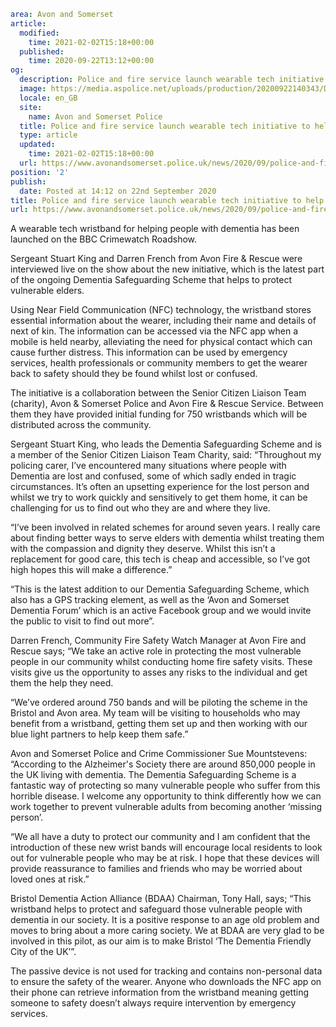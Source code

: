 ```yaml
area: Avon and Somerset
article:
  modified:
    time: 2021-02-02T15:18+00:00
  published:
    time: 2020-09-22T13:12+00:00
og:
  description: Police and fire service launch wearable tech initiative to help people affected by dementia&#8230;
  image: https://media.aspolice.net/uploads/production/20200922140343/Dementia-safeguarding-band-3-scaled.jpg
  locale: en_GB
  site:
    name: Avon and Somerset Police
  title: Police and fire service launch wearable tech initiative to help people affected by dementia | Avon and Somerset Police
  type: article
  updated:
    time: 2021-02-02T15:18+00:00
  url: https://www.avonandsomerset.police.uk/news/2020/09/police-and-fire-service-launch-wearable-tech-initiative-to-help-people-affected-by-dementia/
position: '2'
publish:
  date: Posted at 14:12 on 22nd September 2020
title: Police and fire service launch wearable tech initiative to help people affected by dementia | Avon and Somerset Police
url: https://www.avonandsomerset.police.uk/news/2020/09/police-and-fire-service-launch-wearable-tech-initiative-to-help-people-affected-by-dementia/
```

A wearable tech wristband for helping people with dementia has been launched on the BBC Crimewatch Roadshow.

Sergeant Stuart King and Darren French from Avon Fire & Rescue were interviewed live on the show about the new initiative, which is the latest part of the ongoing Dementia Safeguarding Scheme that helps to protect vulnerable elders.

Using Near Field Communication (NFC) technology, the wristband stores essential information about the wearer, including their name and details of next of kin. The information can be accessed via the NFC app when a mobile is held nearby, alleviating the need for physical contact which can cause further distress. This information can be used by emergency services, health professionals or community members to get the wearer back to safety should they be found whilst lost or confused.

The initiative is a collaboration between the Senior Citizen Liaison Team (charity), Avon & Somerset Police and Avon Fire & Rescue Service. Between them they have provided initial funding for 750 wristbands which will be distributed across the community.

Sergeant Stuart King, who leads the Dementia Safeguarding Scheme and is a member of the Senior Citizen Liaison Team Charity, said: “Throughout my policing carer, I’ve encountered many situations where people with Dementia are lost and confused, some of which sadly ended in tragic circumstances. It’s often an upsetting experience for the lost person and whilst we try to work quickly and sensitively to get them home, it can be challenging for us to find out who they are and where they live.

“I’ve been involved in related schemes for around seven years. I really care about finding better ways to serve elders with dementia whilst treating them with the compassion and dignity they deserve. Whilst this isn’t a replacement for good care, this tech is cheap and accessible, so I’ve got high hopes this will make a difference.”

“This is the latest addition to our Dementia Safeguarding Scheme, which also has a GPS tracking element, as well as the ‘Avon and Somerset Dementia Forum’ which is an active Facebook group and we would invite the public to visit to find out more”.

Darren French, Community Fire Safety Watch Manager at Avon Fire and Rescue says; “We take an active role in protecting the most vulnerable people in our community whilst conducting home fire safety visits. These visits give us the opportunity to asses any risks to the individual and get them the help they need.

“We’ve ordered around 750 bands and will be piloting the scheme in the Bristol and Avon area. My team will be visiting to households who may benefit from a wristband, getting them set up and then working with our blue light partners to help keep them safe.”

Avon and Somerset Police and Crime Commissioner Sue Mountstevens: “According to the Alzheimer's Society there are around 850,000 people in the UK living with dementia. The Dementia Safeguarding Scheme is a fantastic way of protecting so many vulnerable people who suffer from this horrible disease. I welcome any opportunity to think differently how we can work together to prevent vulnerable adults from becoming another ‘missing person’.

“We all have a duty to protect our community and I am confident that the introduction of these new wrist bands will encourage local residents to look out for vulnerable people who may be at risk. I hope that these devices will provide reassurance to families and friends who may be worried about loved ones at risk.”

Bristol Dementia Action Alliance (BDAA) Chairman, Tony Hall, says; “This wristband helps to protect and safeguard those vulnerable people with dementia in our society. It is a positive response to an age old problem and moves to bring about a more caring society. We at BDAA are very glad to be involved in this pilot, as our aim is to make Bristol ‘The Dementia Friendly City of the UK’”.

The passive device is not used for tracking and contains non-personal data to ensure the safety of the wearer. Anyone who downloads the NFC app on their phone can retrieve information from the wristband meaning getting someone to safety doesn’t always require intervention by emergency services.
